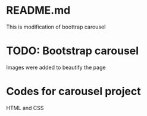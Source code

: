 # README.md
This is modification of boottrap carousel

# TODO: Bootstrap carousel
Images were added to beautify the page

# Codes for carousel project
HTML and CSS